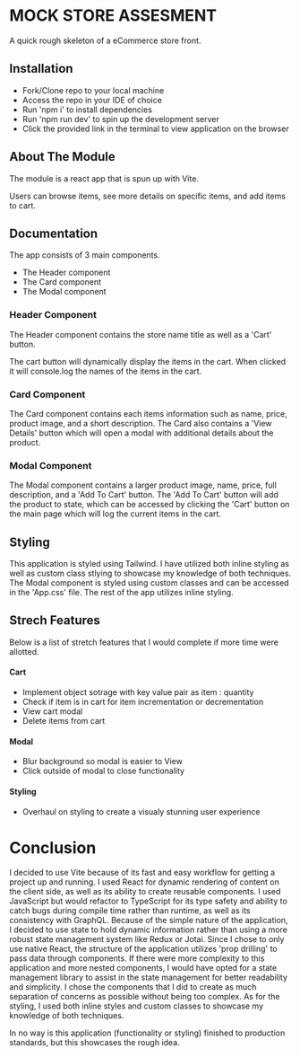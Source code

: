 
# MOCK STORE ASSESMENT

A quick rough skeleton of a eCommerce store front.

## Installation

* Fork/Clone repo to your local machine
* Access the repo in your IDE of choice
* Run 'npm i' to install dependencies
* Run 'npm run dev' to spin up the development server
* Click the provided link in the terminal to view application on the browser

## About The Module

The module is a react app that is spun up with Vite.

Users can browse items, see more details on specific items, and add items to cart.

## Documentation

The app consists of 3 main components.

- The Header component
- The Card component
- The Modal component

### Header Component
The Header component contains the store name title as well as a 'Cart' button.

The cart button will dynamically display the items in the cart. When clicked it will console.log the names of the items in the cart.

### Card Component
The Card component contains each items information such as name, price, product image, and a short description. The Card also contains a 'View Details' button which will open a modal with additional details about the product.

### Modal Component
The Modal component contains a larger product image, name, price, full description, and a 'Add To Cart' button. The 'Add To Cart' button will add the product to state, which can be accessed by clicking the 'Cart' button on the main page which will log the current items in the cart. 


## Styling
This application is styled using Tailwind. I have utilized both inline styling as well as custom class stlying to showcase my knowledge of both techniques. The Modal component is styled using custom classes and can be accessed in the 'App.css' file. The rest of the app utilizes inline styling.

## Strech Features
Below is a list of stretch features that I would complete if more time were allotted.
#### Cart
* Implement object sotrage with key value pair as item : quantity
* Check if item is in cart for item incrementation or decrementation
* View cart modal
* Delete items from cart
#### Modal
* Blur background so modal is easier to View
* Click outside of modal to close functionality
#### Styling
* Overhaul on styling to create a visualy stunning user experience


# Conclusion
I decided to use Vite because of its fast and easy workflow for getting a project up and running. I used React for dynamic rendering of content on the client side, as well as its ability to create reusable components. I used JavaScript but would refactor to TypeScript for its type safety and ability to catch bugs during compile time rather than runtime, as well as its consistency with GraphQL. Because of the simple nature of the application, I decided to use state to hold dynamic information rather than using a more robust state management system like Redux or Jotai. Since I chose to only use native React, the structure of the application utilizes 'prop drilling' to pass data through components. If there were more complexity to this application and more nested components, I would have opted for a state management library to assist in the state management for better readability and simplicity. I chose the components that I did to create as much separation of concerns as possible without being too complex. As for the styling, I used both inline styles and custom classes to showcase my knowledge of both techniques.

In no way is this application (functionality or styling) finished to production standards, but this showcases the rough idea.

